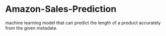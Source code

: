 # Amazon-Sales-Prediction
machine learning model that can predict the length of a product accurately from the given metadata. 
